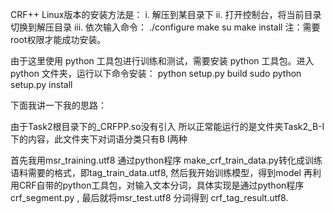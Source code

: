 

CRF++
Linux版本的安装方法是：
                         i.              解压到某目录下
                       ii.              打开控制台，将当前目录切换到解压目录
                      iii.              依次输入命令：
./configure
make
su
make install
                            注：需要root权限才能成功安装。


由于这里使用 python 工具包进行训练和测试，需要安装 python 工具包。进入 python 文件夹，运行以下命令安装：
python setup.py build
sudo python setup.py install


下面我讲一下我的思路：

由于Task2根目录下的_CRFPP.so没有引入
所以正常能运行的是文件夹Task2_B-I下的内容，此文件夹下对词语分类只有B I两种

首先我用msr_training.utf8 通过python程序 make_crf_train_data.py转化成训练语料需要的格式，即tag_train_data.utf8,
然后我开始训练模型，得到model 再利用CRF自带的python工具包，对输入文本分词，具体实现是通过python程序 crf_segment.py ,
最后就将msr_test.utf8 分词得到 crf_tag_result.utf8.